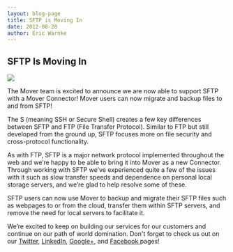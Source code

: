 ```yaml
---
layout: blog-page
title: SFTP is Moving In
date: 2012-08-28
author: Eric Warnke
---
```


## SFTP Is Moving In

<img src="{{ site.url }}/img/blog/2012-08-28_sftp.png" class="pull-left p-r-md">

The Mover team is excited to announce we are now able to support SFTP with a Mover Connector! Mover users can now migrate and backup files to and from SFTP! 

The S (meaning SSH or Secure Shell) creates a few key differences between SFTP and FTP (File Transfer Protocol). Similar to FTP but still developed from the ground up, SFTP focuses more on file security and cross-protocol functionality. 

As with FTP, SFTP is a major network protocol implemented throughout the web and we’re happy to be able to bring it into Mover as a new Connector. Through working with SFTP we’ve experienced quite a few of the issues with it such as slow transfer speeds and dependence on personal local storage servers, and we’re glad to help resolve some of these.

SFTP users can now use Mover to backup and migrate their SFTP files such as webpages to or from the cloud, transfer them within SFTP servers, and remove the need for local servers to facilitate it. 

We’re excited to keep on building our services for our customers and continue on our path of world domination. Don't forget to check us out on our [Twitter][2], [LinkedIn][3], [Google+][4], and [Facebook ][5]pages!

[2]: http://www.twitter.com/Mover_io
[3]: http://www.linkedin.com/company/mover
[4]: http://bit.ly/MoverGooglePlus
[5]: https://www.facebook.com/Mover.io
